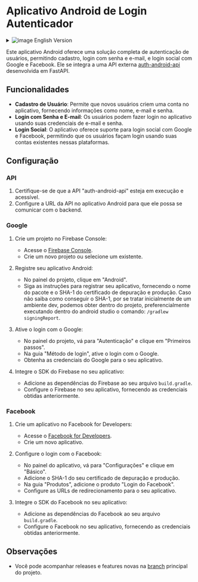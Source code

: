 # Aplicativo Android de Login Autenticador
<details>
   <summary><img src="https://github.com/vvieira22/primeiro-codigo/assets/49120447/73ede6c7-ead7-49c4-80c4-88cff49efc21" alt="image"> English Version</summary>

   This Android application offers a complete user authentication solution, allowing registration, login with email and password, and social login with Google and Facebook. 
   It integrates with an external API [auth-android-api](https://github.com/vvieira22/auth-android-api) developed in FastAPI.

## Features

- **User Registration**: Allows new users to create an account in the app by providing information such as name, email, and password.
- **Email and Password Login**: Users can log in to the app using their email and password credentials.
- **Social Login**: The app supports social login with Google and Facebook, allowing users to log in using their existing accounts on those platforms.

## Configuration

### API

1. Ensure that the "auth-android-api" is running and accessible.
2. Configure the API URL in the Android application so it can communicate with the backend.

### Google

1. Create a project in the Firebase Console:
   - Go to the [Firebase Console](https://console.firebase.google.com/).
   - Create a new project or select an existing one.

3. Enable Google login:
   - In the project panel, go to "Authentication" and click "Get Started".
   - In the "Sign-in method" tab, enable Google login.
   - Obtain the Google credentials for your application.

4. Integrate the Firebase SDK into your application:
   - Add Firebase dependencies to your `build.gradle` file.
   - Configure Firebase in your application by providing the credentials obtained earlier.

### Facebook

1. Create an app on Facebook for Developers:
   - Go to [Facebook for Developers](https://developers.facebook.com/).
   - Create a new app.

2. Configure Facebook login:
   - In the app panel, go to "Settings" and click "Basic".
   - Add the SHA-1 of your debug and production certificate.
   - In the "Products" tab, add the "Facebook Login" product.
   - Configure the redirect URLs for your application.

3. Integrate the Facebook SDK into your application:
   - Add Facebook dependencies to your `build.gradle` file.
   - Configure Facebook in your application by providing the credentials obtained
  
   ## Observations
- You can follow releases and features at main [branch](https://github.com/vvieira22/app-authenticator/tree/develop) of project.
</details>

Este aplicativo Android oferece uma solução completa de autenticação de usuários, permitindo cadastro, login com senha e e-mail, e login social com Google e Facebook. 
Ele se integra a uma API externa [auth-android-api](https://github.com/vvieira22/auth-android-api) desenvolvida em FastAPI.

## Funcionalidades

- **Cadastro de Usuário**: Permite que novos usuários criem uma conta no aplicativo, fornecendo informações como nome, e-mail e senha.
- **Login com Senha e E-mail**: Os usuários podem fazer login no aplicativo usando suas credenciais de e-mail e senha.
- **Login Social**: O aplicativo oferece suporte para login social com Google e Facebook, permitindo que os usuários façam login usando suas contas existentes nessas plataformas.

## Configuração

### API

1. Certifique-se de que a API "auth-android-api" esteja em execução e acessível.
2. Configure a URL da API no aplicativo Android para que ele possa se comunicar com o backend.

### Google

1. Crie um projeto no Firebase Console:
   - Acesse o [Firebase Console](https://console.firebase.google.com/).
   - Crie um novo projeto ou selecione um existente.

2. Registre seu aplicativo Android:
   - No painel do projeto, clique em "Android".
   - Siga as instruções para registrar seu aplicativo, fornecendo o nome do pacote e o SHA-1 do certificado de depuração e produção.
Caso não saiba como conseguir o SHA-1, por se tratar inicialmente de um ambiente dev, podemos obter dentro do projeto, preferencialmente executando dentro do android studio o comando: `/gradlew signingReport`.

3. Ative o login com o Google:
   - No painel do projeto, vá para "Autenticação" e clique em "Primeiros passos".
   - Na guia "Método de login", ative o login com o Google.
   - Obtenha as credenciais do Google para o seu aplicativo.

4. Integre o SDK do Firebase no seu aplicativo:
   - Adicione as dependências do Firebase ao seu arquivo `build.gradle`.
   - Configure o Firebase no seu aplicativo, fornecendo as credenciais obtidas anteriormente.

### Facebook

1. Crie um aplicativo no Facebook for Developers:
   - Acesse o [Facebook for Developers](https://developers.facebook.com/).
   - Crie um novo aplicativo.

2. Configure o login com o Facebook:
   - No painel do aplicativo, vá para "Configurações" e clique em "Básico".
   - Adicione o SHA-1 do seu certificado de depuração e produção.
   - Na guia "Produtos", adicione o produto "Login do Facebook".
   - Configure as URLs de redirecionamento para o seu aplicativo.

3. Integre o SDK do Facebook no seu aplicativo:
   - Adicione as dependências do Facebook ao seu arquivo `build.gradle`.
   - Configure o Facebook no seu aplicativo, fornecendo as credenciais obtidas anteriormente.

## Observações

- Você pode acompanhar releases e features novas na [branch](https://github.com/vvieira22/app-authenticator/tree/develop) principal do projeto.
